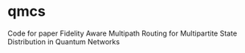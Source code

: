 # qmcs
Code for paper Fidelity Aware Multipath Routing for Multipartite State Distribution in Quantum Networks

